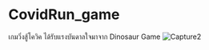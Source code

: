 # CovidRun_game
เกมวิ่งสู้โควิค ได้รับแรงบันดาลใจมาจาก Dinosaur Game
![Capture2](https://user-images.githubusercontent.com/82629643/129207089-4e68b37a-0e98-4a88-b8dc-f6a853d22528.JPG)
